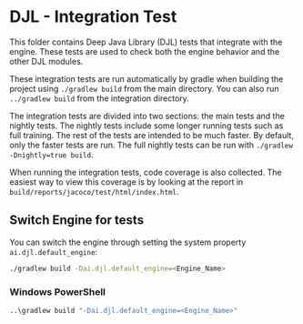 # DJL - Integration Test

This folder contains Deep Java Library (DJL) tests that integrate with the engine.
These tests are used to check both the engine behavior and the other DJL modules.

These integration tests are run automatically by gradle when building the project using `./gradlew build` from the main directory. You can also run `../gradlew build` from the integration directory.

The integration tests are divided into two sections: the main tests and the nightly tests. The nightly tests include some longer running tests such as full training. The rest of the tests are intended to be much faster. By default, only the faster tests are run. The full nightly tests can be run with `./gradlew -Dnightly=true build`.

When running the integration tests, code coverage is also collected. The easiest way to view this coverage is by looking at the report in `build/reports/jacoco/test/html/index.html`.

## Switch Engine for tests
You can switch the engine through setting the system property `ai.djl.default_engine`:

```bash
./gradlew build -Dai.djl.default_engine=<Engine_Name>
```

### Windows PowerShell

```bash
..\gradlew build "-Dai.djl.default_engine=<Engine_Name>"
```
